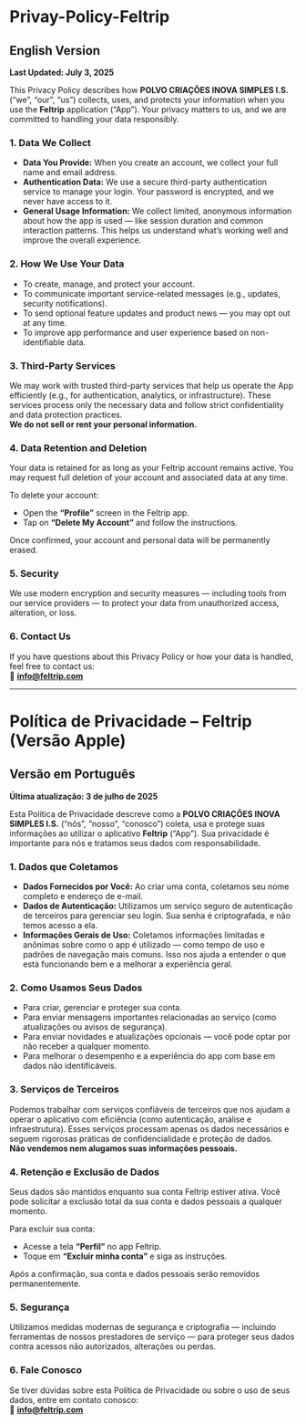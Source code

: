 # Privay-Policy-Feltrip

## English Version  
**Last Updated: July 3, 2025**

This Privacy Policy describes how **POLVO CRIAÇÕES INOVA SIMPLES I.S.** (“we”, “our”, “us”) collects, uses, and protects your information when you use the **Feltrip** application (“App”). Your privacy matters to us, and we are committed to handling your data responsibly.

### 1. Data We Collect
- **Data You Provide:** When you create an account, we collect your full name and email address.  
- **Authentication Data:** We use a secure third-party authentication service to manage your login. Your password is encrypted, and we never have access to it.  
- **General Usage Information:** We collect limited, anonymous information about how the app is used — like session duration and common interaction patterns. This helps us understand what’s working well and improve the overall experience.

### 2. How We Use Your Data
- To create, manage, and protect your account.  
- To communicate important service-related messages (e.g., updates, security notifications).  
- To send optional feature updates and product news — you may opt out at any time.  
- To improve app performance and user experience based on non-identifiable data.

### 3. Third-Party Services  
We may work with trusted third-party services that help us operate the App efficiently (e.g., for authentication, analytics, or infrastructure). These services process only the necessary data and follow strict confidentiality and data protection practices.  
**We do not sell or rent your personal information.**

### 4. Data Retention and Deletion  
Your data is retained for as long as your Feltrip account remains active. You may request full deletion of your account and associated data at any time.

To delete your account:
- Open the **“Profile”** screen in the Feltrip app.  
- Tap on **“Delete My Account”** and follow the instructions.

Once confirmed, your account and personal data will be permanently erased.

### 5. Security  
We use modern encryption and security measures — including tools from our service providers — to protect your data from unauthorized access, alteration, or loss.

### 6. Contact Us  
If you have questions about this Privacy Policy or how your data is handled, feel free to contact us:  
📧 **info@feltrip.com**

---

# Política de Privacidade – Feltrip (Versão Apple)

## Versão em Português  
**Última atualização: 3 de julho de 2025**

Esta Política de Privacidade descreve como a **POLVO CRIAÇÕES INOVA SIMPLES I.S.** (“nós”, “nosso”, “conosco”) coleta, usa e protege suas informações ao utilizar o aplicativo **Feltrip** (“App”). Sua privacidade é importante para nós e tratamos seus dados com responsabilidade.

### 1. Dados que Coletamos
- **Dados Fornecidos por Você:** Ao criar uma conta, coletamos seu nome completo e endereço de e-mail.  
- **Dados de Autenticação:** Utilizamos um serviço seguro de autenticação de terceiros para gerenciar seu login. Sua senha é criptografada, e não temos acesso a ela.  
- **Informações Gerais de Uso:** Coletamos informações limitadas e anônimas sobre como o app é utilizado — como tempo de uso e padrões de navegação mais comuns. Isso nos ajuda a entender o que está funcionando bem e a melhorar a experiência geral.

### 2. Como Usamos Seus Dados
- Para criar, gerenciar e proteger sua conta.  
- Para enviar mensagens importantes relacionadas ao serviço (como atualizações ou avisos de segurança).  
- Para enviar novidades e atualizações opcionais — você pode optar por não receber a qualquer momento.  
- Para melhorar o desempenho e a experiência do app com base em dados não identificáveis.

### 3. Serviços de Terceiros  
Podemos trabalhar com serviços confiáveis de terceiros que nos ajudam a operar o aplicativo com eficiência (como autenticação, análise e infraestrutura). Esses serviços processam apenas os dados necessários e seguem rigorosas práticas de confidencialidade e proteção de dados.  
**Não vendemos nem alugamos suas informações pessoais.**

### 4. Retenção e Exclusão de Dados  
Seus dados são mantidos enquanto sua conta Feltrip estiver ativa. Você pode solicitar a exclusão total da sua conta e dados pessoais a qualquer momento.

Para excluir sua conta:
- Acesse a tela **“Perfil”** no app Feltrip.  
- Toque em **“Excluir minha conta”** e siga as instruções.

Após a confirmação, sua conta e dados pessoais serão removidos permanentemente.

### 5. Segurança  
Utilizamos medidas modernas de segurança e criptografia — incluindo ferramentas de nossos prestadores de serviço — para proteger seus dados contra acessos não autorizados, alterações ou perdas.

### 6. Fale Conosco  
Se tiver dúvidas sobre esta Política de Privacidade ou sobre o uso de seus dados, entre em contato conosco:  
📧 **info@feltrip.com**
